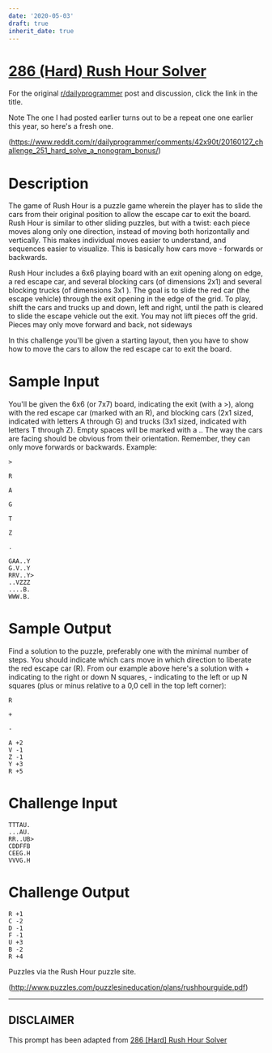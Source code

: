 ```yaml
---
date: '2020-05-03'
draft: true
inherit_date: true
---
```


# [286 (Hard) Rush Hour Solver](https://www.reddit.com/r/dailyprogrammer/comments/56bh88/20161007_challenge_286_hard_rush_hour_solver/)

For the original [r/dailyprogrammer](https://www.reddit.com/r/dailyprogrammer/) post and discussion, click the link in the title.

Note The one I had posted earlier turns out to be a repeat one one earlier this year, so here's a fresh one. 

(https://www.reddit.com/r/dailyprogrammer/comments/42x90t/20160127_challenge_251_hard_solve_a_nonogram_bonus/)
# Description
The game of Rush Hour is a puzzle game wherein the player has to slide the cars from their original position to allow the escape car to exit the board. Rush Hour is similar to other sliding puzzles, but with a twist: each piece moves along only one direction, instead of moving both horizontally and vertically. This makes individual moves easier to understand, and sequences easier to visualize. This is basically how cars move - forwards or backwards. 

Rush Hour includes a 6x6 playing board with an exit opening along on edge, a red escape car, and several blocking cars (of dimensions 2x1) and several blocking trucks (of dimensions 3x1 ).  The goal is to slide the red car (the escape vehicle) through the exit opening in the edge of the grid. To play, shift the cars and trucks up and down, left and right, until the path is cleared to slide the escape vehicle out the exit. You may not lift pieces off the grid. Pieces may only move forward and back, not sideways 

In this challenge you'll be given a starting layout, then you have to show how to move the cars to allow the red escape car to exit the board. 

# Sample Input
You'll be given the 6x6 (or 7x7) board, indicating the exit (with a >), along with the red escape car (marked with an R), and blocking cars (2x1 sized, indicated with letters A through G) and trucks (3x1 sized, indicated with letters T through Z). Empty spaces will be marked with a .. The way the cars are facing should be obvious from their orientation. Remember, they can only move forwards or backwards. Example:


```
>
```

```
R
```

```
A
```

```
G
```

```
T
```

```
Z
```

```
.
```

```
GAA..Y
G.V..Y
RRV..Y>
..VZZZ
....B.
WWW.B.
```
# Sample Output
Find a solution to the puzzle, preferably one with the minimal number of steps. You should indicate which cars move in which direction to liberate the red escape car (R). From our example above here's a solution with + indicating to the right or down N squares, - indicating to the left or up N squares (plus or minus relative to a 0,0 cell in the top left corner):


```
R
```

```
+
```

```
-
```

```
A +2 
V -1
Z -1
Y +3
R +5
```
# Challenge Input

```
TTTAU.
...AU.
RR..UB>
CDDFFB
CEEG.H
VVVG.H
```
# Challenge Output

```
R +1
C -2
D -1
F -1
U +3
B -2
R +4
```
Puzzles via the Rush Hour puzzle site.

(http://www.puzzles.com/puzzlesineducation/plans/rushhourguide.pdf)

----
## **DISCLAIMER**
This prompt has been adapted from [286 [Hard] Rush Hour Solver](https://www.reddit.com/r/dailyprogrammer/comments/56bh88/20161007_challenge_286_hard_rush_hour_solver/
)
